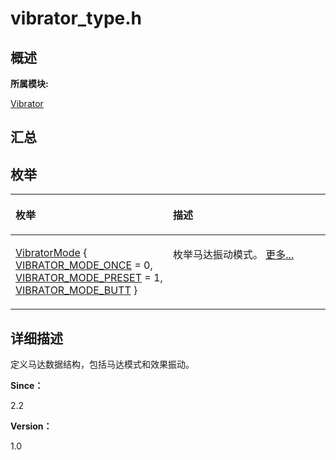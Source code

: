 # vibrator\_type.h<a name="ZH-CN_TOPIC_0000001343000829"></a>

## **概述**<a name="section371115604083931"></a>

**所属模块:**

[Vibrator](_vibrator.md)

## **汇总**<a name="section2024957054083931"></a>

## 枚举<a name="enum-members"></a>

<a name="table1110442225083931"></a>
<table><thead align="left"><tr id="row1713472147083931"><th class="cellrowborder" valign="top" width="50%" id="mcps1.1.3.1.1"><p id="p357288596083931"><a name="p357288596083931"></a><a name="p357288596083931"></a>枚举</p>
</th>
<th class="cellrowborder" valign="top" width="50%" id="mcps1.1.3.1.2"><p id="p664425594083931"><a name="p664425594083931"></a><a name="p664425594083931"></a>描述</p>
</th>
</tr>
</thead>
<tbody><tr id="row2135729663083931"><td class="cellrowborder" valign="top" width="50%" headers="mcps1.1.3.1.1 "><p id="p402161234083931"><a name="p402161234083931"></a><a name="p402161234083931"></a><a href="_vibrator.md#gadbbc422555ccc89c4d9cf80f5175af2f">VibratorMode</a> { <a href="_vibrator.md#ggadbbc422555ccc89c4d9cf80f5175af2fa5da1f5dd1752e8ef6b8ade59db31f80f">VIBRATOR_MODE_ONCE</a> = 0, <a href="_vibrator.md#ggadbbc422555ccc89c4d9cf80f5175af2fa34c456f3c8038b601c4a0276f639f666">VIBRATOR_MODE_PRESET</a> = 1, <a href="_vibrator.md#ggadbbc422555ccc89c4d9cf80f5175af2faa548af2d7414a81a8036e77b9bcd6606">VIBRATOR_MODE_BUTT</a> }</p>
</td>
<td class="cellrowborder" valign="top" width="50%" headers="mcps1.1.3.1.2 "><p id="p245288115083931"><a name="p245288115083931"></a><a name="p245288115083931"></a>枚举马达振动模式。 <a href="_vibrator.md#gadbbc422555ccc89c4d9cf80f5175af2f">更多...</a></p>
</td>
</tr>
</tbody>
</table>

## **详细描述**<a name="section1526701527083931"></a>

定义马达数据结构，包括马达模式和效果振动。

**Since：**

2.2

**Version：**

1.0

